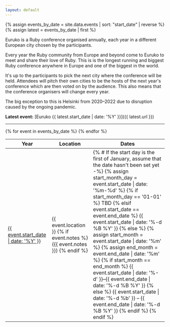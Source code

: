 ```yaml
---
layout: default
---
```


{% assign events_by_date = site.data.events | sort: "start_date" | reverse %}
{% assign latest = events_by_date | first %}

Euruko is a Ruby conference organised annually, each year in a different European city chosen by the participants.

Every year the Ruby community from Europe and beyond come to Euruko to meet and share their love of Ruby. This is is the longest running and biggest Ruby conference anywhere in Europe and one of the biggest in the world.

It's up to the participants to pick the next city where the conference will be held. Attendees will pitch their own cities to be the hosts of the next year's conference which are then voted on by the audience. This also means that the conference organisers will change every year.

The big exception to this is Helsinki from 2020–2022 due to disruption caused by the ongoing pandemic.

**Latest event:** [Euruko {{ latest.start_date | date: '%Y' }}]({{ latest.url }})

---

<table>
  <thead>
    <tr>
      <th>Year</th>
      <th>Location</th>
      <th>Dates</th>
    </tr>
  </thead>
  <tbody>
    {% for event in events_by_date %}
      <tr>
        <td><a href="{{ event.url }}">{{ event.start_date | date: '%Y' }}</a></td>
        <td>
          {{ event.location }}
          {% if event.notes %}
            ({{ event.notes }})
          {% endif %}
        </td>
        <td>
          {% # If the start day is the first of January, assume that the date hasn't been set yet -%}
          {% assign start_month_day = event.start_date | date: '%m-%d' %}
          {% if start_month_day == '01-01' %}
            TBD
          {% elsif event.start_date == event.end_date %}
            {{ event.start_date | date: '%-d %B %Y' }}
          {% else %}
            {% assign start_month = event.start_date | date: '%m' %}
            {% assign end_month = event.end_date | date: '%m' %}
            {% if start_month == end_month %}
              {{ event.start_date | date: '%-d' }}–{{ event.end_date | date: '%-d %B %Y' }}
            {% else %}
              {{ event.start_date | date: '%-d %b' }} – {{ event.end_date | date: '%-d %B %Y' }}
            {% endif %}
          {% endif %}
        </td>
      </tr>
    {% endfor %}
  </tbody>
</table>
